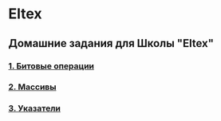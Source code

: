 # Eltex

##  Домашние задания для Школы "Eltex"

### [1. Битовые операции](./EX00/)
### [2. Массивы](./EX01/)
### [3. Указатели](./EX02/)